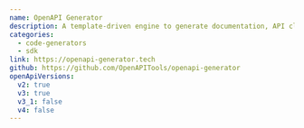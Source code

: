 ```yaml
---
name: OpenAPI Generator
description: A template-driven engine to generate documentation, API clients and server stubs in different languages by parsing your OpenAPI Description (community-driven fork of swagger-codegen)
categories:
  - code-generators
  - sdk
link: https://openapi-generator.tech
github: https://github.com/OpenAPITools/openapi-generator
openApiVersions:
  v2: true
  v3: true
  v3_1: false
  v4: false
---
```

